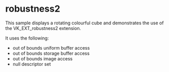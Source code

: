# robustness2


This sample displays a rotating colourful cube and  demonstrates the
use of the VK_EXT_robustness2 extension.

It uses the following:
- out of bounds uniform buffer access
- out of bounds storage buffer access
- out of bounds image access
- null descriptor set
